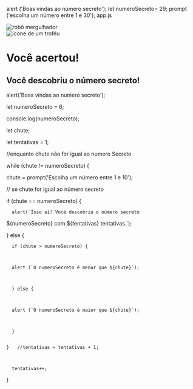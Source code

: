 alert ('Boas vindas ao número secreto');
let numeroSecreto= 29;
prompt ('escolha um número entre 1 e 30');
app.js




<!DOCTYPE html>
<html lang="en">

<head>
    <meta charset="UTF-8">
    <meta name="viewport" content="width=device-width, initial-scale=1.0">
    <link rel="preconnect" href="https://fonts.googleapis.com">
    <link rel="preconnect" href="https://fonts.gstatic.com" crossorigin>
    <link href="https://fonts.googleapis.com/css2?family=Chakra+Petch:wght@700&family=Inter:wght@400;700&display=swap"
        rel="stylesheet">
    <link rel="stylesheet" href="style.css">
    <title>JS Game</title>
</head>

<body>
    <div class="container">
        <div class="container__conteudo">
            <img src="./img/robot.png" alt="robô mergulhador" class="container__imagem-robo" />
            <div class="container__informacoes">
                <img src="./img/trophy.png" alt="ícone de um troféu" />
                 <div class="container__texto">
                    <h1>Você <span class="container__texto-azul">acertou!</span></h1>
                    <h2>Você descobriu o número secreto!</h2>
                </div>
            </div>
        </div>
    </div>
    <script src="app.js" defer></script>
    alert('Boas
vindas ao numero secreto');


let
numeroSecreto = 6;


console.log(numeroSecreto);


let
chute;


let
tentativas = 1;


 


//enquanto
chute não for igual ao numero Secreto


while
(chute != numeroSecreto) {


 
  chute = prompt('Escolha um número entre 1 e 10');


 
  // se chute for igual ao número secreto


 
  if (chute == numeroSecreto) {


 
      alert(`Isso aí! Você descobriu o número secreto
${numeroSecreto} com
${tentativas} tentativas.`);


 


 
  } else {


 
      if (chute > numeroSecreto) {


 
      alert (`O numeroSecreto é menor que ${chute}`);


 
      } else {


 
      alert (`O numeroSecreto é maior que ${chute}`);


 
      }


    }   //tentativas = tentativas + 1;


 
      tentativas++;


}
</body>

